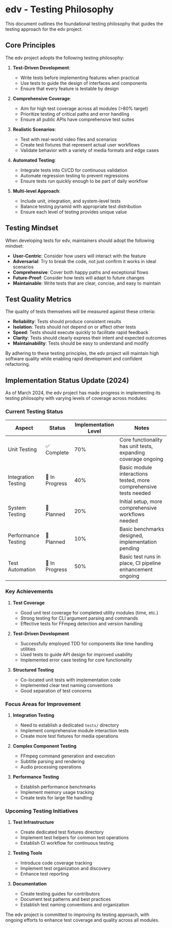 # edv - Testing Philosophy

This document outlines the foundational testing philosophy that guides the testing approach for the edv project.

## Core Principles

The edv project adopts the following testing philosophy:

1. **Test-Driven Development**: 
   - Write tests before implementing features when practical
   - Use tests to guide the design of interfaces and components
   - Ensure that every feature is testable by design

2. **Comprehensive Coverage**: 
   - Aim for high test coverage across all modules (>80% target)
   - Prioritize testing of critical paths and error handling
   - Ensure all public APIs have comprehensive test suites

3. **Realistic Scenarios**: 
   - Test with real-world video files and scenarios
   - Create test fixtures that represent actual user workflows
   - Validate behavior with a variety of media formats and edge cases

4. **Automated Testing**: 
   - Integrate tests into CI/CD for continuous validation
   - Automate regression testing to prevent regressions
   - Ensure tests run quickly enough to be part of daily workflow

5. **Multi-level Approach**: 
   - Include unit, integration, and system-level tests
   - Balance testing pyramid with appropriate test distribution
   - Ensure each level of testing provides unique value

## Testing Mindset

When developing tests for edv, maintainers should adopt the following mindset:

- **User-Centric**: Consider how users will interact with the feature
- **Adversarial**: Try to break the code, not just confirm it works in ideal scenarios
- **Comprehensive**: Cover both happy paths and exceptional flows
- **Future-Proof**: Consider how tests will adapt to future changes
- **Maintainable**: Write tests that are clear, concise, and easy to maintain

## Test Quality Metrics

The quality of tests themselves will be measured against these criteria:

- **Reliability**: Tests should produce consistent results
- **Isolation**: Tests should not depend on or affect other tests
- **Speed**: Tests should execute quickly to facilitate rapid feedback
- **Clarity**: Tests should clearly express their intent and expected outcomes
- **Maintainability**: Tests should be easy to understand and modify

By adhering to these testing principles, the edv project will maintain high software quality while enabling rapid development and confident refactoring. 

## Implementation Status Update (2024)

As of March 2024, the edv project has made progress in implementing its testing philosophy with varying levels of coverage across modules:

### Current Testing Status

| Aspect | Status | Implementation Level | Notes |
|--------|--------|----------------------|-------|
| Unit Testing | ✅ Complete | 70% | Core functionality has unit tests, expanding coverage ongoing |
| Integration Testing | 🔄 In Progress | 40% | Basic module interactions tested, more comprehensive tests needed |
| System Testing | 🔶 Planned | 20% | Initial setup, more comprehensive workflows needed |
| Performance Testing | 🔶 Planned | 10% | Basic benchmarks designed, implementation pending |
| Test Automation | 🔄 In Progress | 50% | Basic test runs in place, CI pipeline enhancement ongoing |

### Key Achievements

1. **Test Coverage**
   - Good unit test coverage for completed utility modules (time, etc.)
   - Strong testing for CLI argument parsing and commands
   - Effective tests for FFmpeg detection and version handling

2. **Test-Driven Development**
   - Successfully employed TDD for components like time handling utilities
   - Used tests to guide API design for improved usability
   - Implemented error case testing for core functionality

3. **Structured Testing**
   - Co-located unit tests with implementation code
   - Implemented clear test naming conventions
   - Good separation of test concerns

### Focus Areas for Improvement

1. **Integration Testing**
   - Need to establish a dedicated `tests/` directory
   - Implement comprehensive module interaction tests
   - Create more test fixtures for media operations

2. **Complex Component Testing**
   - FFmpeg command generation and execution
   - Subtitle parsing and rendering
   - Audio processing operations

3. **Performance Testing**
   - Establish performance benchmarks
   - Implement memory usage tracking
   - Create tests for large file handling

### Upcoming Testing Initiatives

1. **Test Infrastructure**
   - Create dedicated test fixtures directory
   - Implement test helpers for common test operations
   - Establish CI workflow for continuous testing

2. **Testing Tools**
   - Introduce code coverage tracking
   - Implement test organization and discovery
   - Enhance test reporting

3. **Documentation**
   - Create testing guides for contributors
   - Document test patterns and best practices
   - Establish test naming conventions and organization

The edv project is committed to improving its testing approach, with ongoing efforts to enhance test coverage and quality across all modules. 